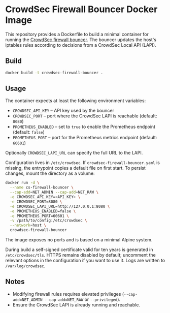 # CrowdSec Firewall Bouncer Docker Image

This repository provides a Dockerfile to build a minimal container for running the [CrowdSec firewall bouncer](https://github.com/crowdsecurity/cs-firewall-bouncer). The bouncer updates the host's iptables rules according to decisions from a CrowdSec Local API (LAPI).

## Build

```bash
docker build -t crowdsec-firewall-bouncer .
```

## Usage

The container expects at least the following environment variables:

- `CROWDSEC_API_KEY` – API key used by the bouncer
- `CROWDSEC_PORT` – port where the CrowdSec LAPI is reachable (default: `8080`)
- `PROMETHEUS_ENABLED` – set to `true` to enable the Prometheus endpoint (default: `false`)
- `PROMETHEUS_PORT` – port for the Prometheus metrics endpoint (default: `60601`)

Optionally `CROWDSEC_LAPI_URL` can specify the full URL to the LAPI.

Configuration lives in `/etc/crowdsec`. If `crowdsec-firewall-bouncer.yaml` is missing, the entrypoint copies a default file on first start. To persist changes, mount the directory as a volume:

```bash
docker run -d \
  --name cs-firewall-bouncer \
  --cap-add=NET_ADMIN --cap-add=NET_RAW \
  -e CROWDSEC_API_KEY=<API_KEY> \
  -e CROWDSEC_PORT=8080 \
  -e CROWDSEC_LAPI_URL=http://127.0.0.1:8080 \
  -e PROMETHEUS_ENABLED=false \
  -e PROMETHEUS_PORT=60601 \
  -v /path/to/config:/etc/crowdsec \
  --network=host \
  crowdsec-firewall-bouncer
```

The image exposes no ports and is based on a minimal Alpine system.

During build a self-signed certificate valid for ten years is generated in
`/etc/crowdsec/tls`. HTTPS remains disabled by default; uncomment the relevant
options in the configuration if you want to use it. Logs are written to
`/var/log/crowdsec`.

## Notes

- Modifying firewall rules requires elevated privileges (`--cap-add=NET_ADMIN --cap-add=NET_RAW` or `--privileged`).
- Ensure the CrowdSec LAPI is already running and reachable.
